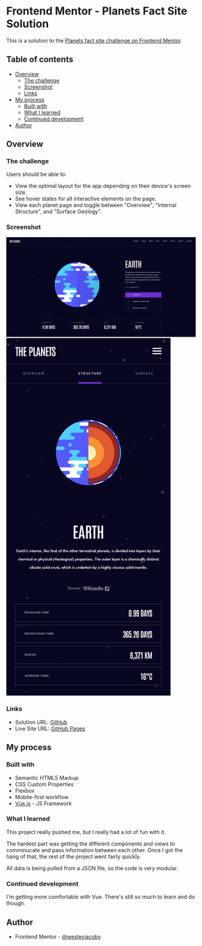 # Frontend Mentor - Planets Fact Site Solution

This is a solution to the [Planets fact site challenge on Frontend Mentor](https://www.frontendmentor.io/challenges/planets-fact-site-gazqN8w_f).

## Table of contents

- [Overview](#overview)
  - [The challenge](#the-challenge)
  - [Screenshot](#screenshot)
  - [Links](#links)
- [My process](#my-process)
  - [Built with](#built-with)
  - [What I learned](#what-i-learned)
  - [Continued development](#continued-development)
- [Author](#author)

## Overview

### The challenge

Users should be able to:

- View the optimal layout for the app depending on their device's screen size.
- See hover states for all interactive elements on the page.
- View each planet page and toggle between "Overview", "Internal Structure", and "Surface Geology".

### Screenshot

![](./public/assets/images/planet-fact-site-desktop.png)
![](./public/assets/images/planet-fact-site-mobile.png)

### Links

- Solution URL: [GitHub](https://github.com/wesleyjacoby/Planet-Fact-Site)
- Live Site URL: [GitHub Pages](https://wesleyjacoby.github.io/Planet-Fact-Site/)

## My process

### Built with

- Semantic HTML5 Markup
- CSS Custom Properties
- Flexbox
- Mobile-first workflow
- [Vue.js](https://vuejs.org/) - JS Framework

### What I learned

This project really pushed me, but I really had a lot of fun with it.

The hardest part was getting the different components and views to comminucate and pass information between each other. Once I got the hang of that, the rest of the project went fairly quickly.

All data is being pulled from a JSON file, so the code is very modular.

### Continued development

I'm getting more comfortable with Vue. There's still so much to learn and do though.

## Author

- Frontend Mentor - [@wesleyjacoby](https://www.frontendmentor.io/profile/wesleyjacoby)
